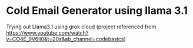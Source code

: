 # Cold Email Generator using llama 3.1
 Trying out Llama3.1 using grok cloud (project referenced from https://www.youtube.com/watch?v=CO4E_9V6li0&t=20s&ab_channel=codebasics)
